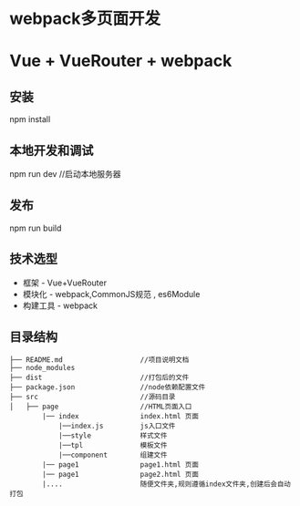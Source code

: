 # webpack多页面开发

# Vue + VueRouter + webpack 

## 安装
npm install 


## 本地开发和调试
npm run dev //启动本地服务器

## 发布
npm run build

## 技术选型

- 框架 - Vue+VueRouter
- 模块化 - webpack,CommonJS规范 , es6Module
- 构建工具 - webpack

## 目录结构

```
├── README.md                   //项目说明文档 
├── node_modules
├── dist                        //打包后的文件
├── package.json                //node依赖配置文件
├── src                         //源码目录
│   ├── page                    //HTML页面入口
        |── index               index.html 页面
            |──index.js         js入口文件
            |──style            样式文件
            |──tpl              模板文件
            |──component        组建文件
        |── page1               page1.html 页面
        |── page1               page2.html 页面
        |....                   随便文件夹,规则遵循index文件夹,创建后会自动打包
```